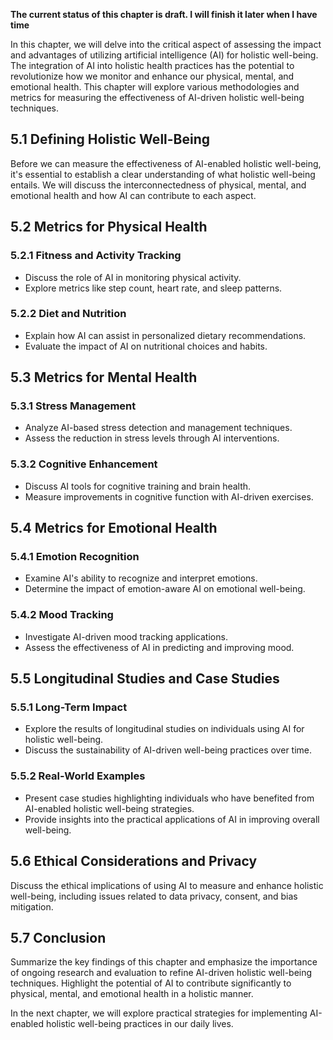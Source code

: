 **The current status of this chapter is draft. I will finish it later when I have time**

In this chapter, we will delve into the critical aspect of assessing the impact and advantages of utilizing artificial intelligence (AI) for holistic well-being. The integration of AI into holistic health practices has the potential to revolutionize how we monitor and enhance our physical, mental, and emotional health. This chapter will explore various methodologies and metrics for measuring the effectiveness of AI-driven holistic well-being techniques.

5.1 Defining Holistic Well-Being
--------------------------------

Before we can measure the effectiveness of AI-enabled holistic well-being, it's essential to establish a clear understanding of what holistic well-being entails. We will discuss the interconnectedness of physical, mental, and emotional health and how AI can contribute to each aspect.

5.2 Metrics for Physical Health
-------------------------------

### 5.2.1 Fitness and Activity Tracking

* Discuss the role of AI in monitoring physical activity.
* Explore metrics like step count, heart rate, and sleep patterns.

### 5.2.2 Diet and Nutrition

* Explain how AI can assist in personalized dietary recommendations.
* Evaluate the impact of AI on nutritional choices and habits.

5.3 Metrics for Mental Health
-----------------------------

### 5.3.1 Stress Management

* Analyze AI-based stress detection and management techniques.
* Assess the reduction in stress levels through AI interventions.

### 5.3.2 Cognitive Enhancement

* Discuss AI tools for cognitive training and brain health.
* Measure improvements in cognitive function with AI-driven exercises.

5.4 Metrics for Emotional Health
--------------------------------

### 5.4.1 Emotion Recognition

* Examine AI's ability to recognize and interpret emotions.
* Determine the impact of emotion-aware AI on emotional well-being.

### 5.4.2 Mood Tracking

* Investigate AI-driven mood tracking applications.
* Assess the effectiveness of AI in predicting and improving mood.

5.5 Longitudinal Studies and Case Studies
-----------------------------------------

### 5.5.1 Long-Term Impact

* Explore the results of longitudinal studies on individuals using AI for holistic well-being.
* Discuss the sustainability of AI-driven well-being practices over time.

### 5.5.2 Real-World Examples

* Present case studies highlighting individuals who have benefited from AI-enabled holistic well-being strategies.
* Provide insights into the practical applications of AI in improving overall well-being.

5.6 Ethical Considerations and Privacy
--------------------------------------

Discuss the ethical implications of using AI to measure and enhance holistic well-being, including issues related to data privacy, consent, and bias mitigation.

5.7 Conclusion
--------------

Summarize the key findings of this chapter and emphasize the importance of ongoing research and evaluation to refine AI-driven holistic well-being techniques. Highlight the potential of AI to contribute significantly to physical, mental, and emotional health in a holistic manner.

In the next chapter, we will explore practical strategies for implementing AI-enabled holistic well-being practices in our daily lives.
